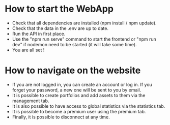 # How to start the WebApp
- Check that all dependencies are installed (npm install / npm update).
- Check that the data in the .env are up to date.
- Run the API in first place.
- Use the "npm run serve" command to start the frontend or "npm run dev" if nodemon need to be started (it will take some time).
- You are all set !

# How to navigate on the website
- If you are not logged in, you can create an account or log in. If you forget your password, a new one will be sent to you by email.
- It is possible to create portfolios and add assets to them via the management tab.
- It is also possible to have access to global statistics via the statistics tab.
- It is possible to become a premium user using the premium tab.
- Finally, it is possible to disconnect at any time.
